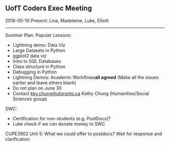 ## UofT Coders Exec Meeting
2016-05-10
Present: Lina, Madeleine, Luke, Elliott

---------

Summer Plan:
Popular Lessons:
- Lightning demo: Data Viz
- Large Datasets in Python
- ggplot2 data viz
- Intro to SQL Databases
- Class structure in Python
- Debugging in Python
- Lightning Demos: Academic Workflows**all agreed**
(Make all the issues earlier and leave others blank)
- Do not plan on June 30
- Contact kky.chung@utoronto.ca Kathy Chung (Humanities/Social Sciences group)

SWC:
- Certification for non-students (e.g. PostDocs)?
- Luke check if we can donate money to SWC

CUPE3902 Unit 5:
What we could offer to postdocs?
Wait for response and clarification
